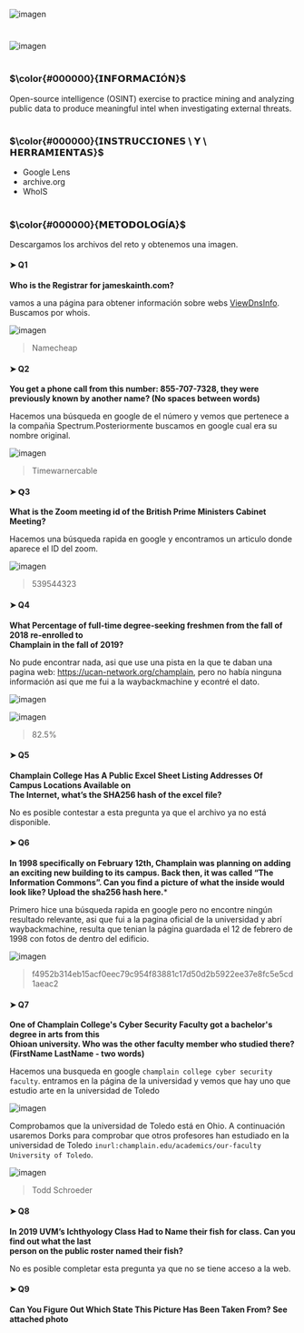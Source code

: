 ![imagen](https://user-images.githubusercontent.com/126393691/222701426-a088a4ee-9c45-4e96-9387-ab016870a912.png)

#

![imagen](https://user-images.githubusercontent.com/126393691/222701611-73f7363f-3c2d-41e4-bd93-efac8a55446e.png)


#

### $\color{#000000}{𝗜𝗡𝗙𝗢𝗥𝗠𝗔𝗖𝗜Ó𝗡}$
Open-source intelligence (OSINT) exercise to practice mining and analyzing public data to produce meaningful intel when investigating external threats.

#

### $\color{#000000}{𝗜𝗡𝗦𝗧𝗥𝗨𝗖𝗖𝗜𝗢𝗡𝗘𝗦 \ 𝗬 \ 𝗛𝗘𝗥𝗥𝗔𝗠𝗜𝗘𝗡𝗧𝗔𝗦}$
- Google Lens
- archive.org
- WhoIS


#

### $\color{#000000}{𝗠𝗘𝗧𝗢𝗗𝗢𝗟𝗢𝗚Í𝗔}$
Descargamos los archivos del reto y obtenemos una imagen.

#### ➤ Q1
**Who is the Registrar for jameskainth.com?**

vamos a una página para obtener información sobre webs [ViewDnsInfo](https://viewdns.info/). Buscamos por whois.

![imagen](https://user-images.githubusercontent.com/126393691/222703049-47ae2b59-c568-44ea-8a3e-cf138dbd8151.png)
> Namecheap

#### ➤ Q2
**You get a phone call from this number: 855-707-7328, they were previously known by another name? (No spaces between words)**

Hacemos una búsqueda en google de el número y vemos que pertenece a la compañia Spectrum.Posteriormente buscamos en google cual era su nombre original.

![imagen](https://user-images.githubusercontent.com/126393691/222706169-233165a2-679a-43e6-b9fc-da39c282cf1e.png)
> Timewarnercable

#### ➤ 𝗤3
**What is the Zoom meeting id of the British Prime Ministers Cabinet Meeting?**

Hacemos una búsqueda rapida en google y encontramos un articulo donde aparece el ID del zoom.

![imagen](https://user-images.githubusercontent.com/126393691/222707166-569ccdff-432a-4401-a036-407b580e382f.png)
>539544323

#### ➤ Q4
**What Percentage of full-time degree-seeking freshmen from the fall of 2018 re-enrolled to <br> Champlain in the fall of 2019?** 

No pude encontrar nada, asi que use una pista en la que te daban una pagina web: https://ucan-network.org/champlain, pero no había ninguna información asi que me fui a la waybackmachine y econtré el dato.

![imagen](https://user-images.githubusercontent.com/126393691/222711289-4e797d63-3aba-46b6-b78d-ecc7e2881bd0.png)


![imagen](https://user-images.githubusercontent.com/126393691/222711215-7b738afd-2df8-4ff7-be10-11669509c9e6.png)
>82.5%

#### ➤ Q5
**Champlain College Has A Public Excel Sheet Listing Addresses Of Campus Locations Available on <br> The Internet, what’s the SHA256 hash of the excel file?**

No es posible contestar a esta pregunta ya que el archivo ya no está disponible.

#### ➤ Q6
**In 1998 specifically on February 12th, Champlain was planning on adding an exciting new building to its campus. Back then, it was called “The Information Commons”. Can you find a picture of what the inside would look like? Upload the sha256 hash here.***

Primero hice una búsqueda rapida en google pero no encontre ningún resultado relevante, asi que fui a la pagina oficial de la universidad y abrí waybackmachine, resulta que tenian la página guardada el 12 de febrero de 1998 con fotos de dentro del edificio.

![imagen](https://user-images.githubusercontent.com/126393691/222716250-fc03e4f5-fb8a-483f-8251-ac624ee5e6eb.png)
>f4952b314eb15acf0eec79c954f83881c17d50d2b5922ee37e8fc5e5cd1aeac2

#### ➤ Q7
**One of Champlain College's Cyber Security Faculty got a bachelor's degree in arts from this <br> Ohioan university. Who was the other faculty member who studied there? (FirstName LastName - two words)**

Hacemos una busqueda en google `champlain college cyber security faculty`. entramos en la página de la universidad y vemos que hay uno que estudio arte en la universidad de Toledo

![imagen](https://user-images.githubusercontent.com/126393691/222891241-7a7567c1-36cf-4994-a9c6-224160b219a4.png)

Comprobamos que la universidad de Toledo está en Ohio. A continuación usaremos Dorks para comprobar que otros profesores han estudiado en la universidad de Toledo `inurl:champlain.edu/academics/our-faculty University of Toledo`. 

![imagen](https://user-images.githubusercontent.com/126393691/222891373-6873c2d9-7e9d-4508-b76d-a5b41c6a2b42.png)
> Todd Schroeder

#### ➤ Q8
**In 2019 UVM’s Ichthyology Class Had to Name their fish for class. Can you find out what the last <br> person on the public roster named their fish?**

No es posible completar esta pregunta ya que no se tiene acceso a la web.

#### ➤ Q9
**Can You Figure Out Which State This Picture Has Been Taken From? See attached photo**
